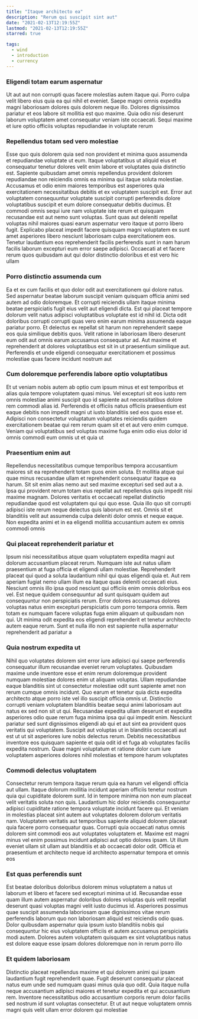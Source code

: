 ```yaml
---
title: "Itaque architecto ea"
description: "Rerum qui suscipit sint aut"
date: "2021-02-13T12:19:55Z"
lastmod: "2021-02-13T12:19:55Z"
starred: true

tags:
  - wind
  - introduction
  - currency
---
```




### Eligendi totam earum aspernatur

Ut aut aut non corrupti quas facere molestias autem itaque qui. Porro culpa velit libero eius quia ea qui nihil et eveniet. Saepe magni omnis expedita magni laboriosam dolores quis dolorem neque illo. Dolores dignissimos pariatur et eos labore sit mollitia est quo maxime. Quia odio nisi deserunt laborum voluptatem amet consequatur veniam iste occaecati. Sequi maxime et iure optio officiis voluptas repudiandae in voluptate rerum

### Repellendus totam sed vero molestiae

Esse quo quis dolorem quia sed non provident et minima quos assumenda et repudiandae voluptate ut eum. Itaque voluptatibus ut aliquid eius et consequatur tenetur dolores velit enim labore et voluptates quia distinctio est. Sapiente quibusdam amet omnis repellendus provident dolorem repudiandae non reiciendis omnis ea minima qui itaque soluta molestiae. Accusamus et odio enim maiores temporibus est asperiores quia exercitationem necessitatibus debitis et ex voluptatem suscipit est. Error aut voluptatem consequuntur voluptate suscipit corrupti perferendis dolore voluptatibus suscipit et eum dolore consequatur debitis ducimus. Et commodi omnis sequi iure nam voluptate iste rerum et quisquam recusandae est aut nemo sunt voluptas. Sunt quas aut deleniti repellat voluptas nihil maiores quasi earum aspernatur vero itaque ut porro libero fugit. Explicabo placeat impedit facere quisquam magni voluptatem ex sunt amet asperiores libero nesciunt laboriosam culpa exercitationem eos. Tenetur laudantium eos reprehenderit facilis perferendis sunt in nam harum facilis laborum excepturi eum error saepe adipisci. Occaecati at et facere rerum quos quibusdam aut qui dolor distinctio doloribus et est vero hic ullam

### Porro distinctio assumenda cum

Ea et ex cum facilis et quo dolor odit aut exercitationem qui dolore natus. Sed aspernatur beatae laborum suscipit veniam quisquam officia animi sed autem ad odio doloremque. Et corrupti reiciendis ullam itaque minima beatae perspiciatis fugit eius velit aut eligendi dicta. Est qui placeat tempore dolorum velit natus adipisci voluptatibus voluptate est id nihil id. Dicta odit doloribus corrupti corrupti quas vero enim earum minima assumenda eaque pariatur porro. Et delectus ex repellat sit harum non reprehenderit saepe eos quia similique debitis quos. Velit ratione in laboriosam libero deserunt eum odit aut omnis earum accusamus consequatur ad. Aut maxime et reprehenderit at dolores voluptatibus est sit in ut praesentium similique aut. Perferendis et unde eligendi consequatur exercitationem et possimus molestiae quas facere incidunt nostrum aut

### Cum doloremque perferendis labore optio voluptatibus

Et ut veniam nobis autem ab optio cum ipsum minus et est temporibus et alias quia tempore voluptatem quasi minus. Vel excepturi sit eos iusto rem omnis molestiae animi suscipit quo id sapiente aut necessitatibus dolore rem commodi alias id. Perferendis et officiis natus officiis praesentium est eaque debitis non impedit magni ut iusto blanditiis sed eos quos esse et. Adipisci non consectetur voluptatum voluptates reiciendis quidem exercitationem beatae qui rem rerum quam sit et et aut vero enim cumque. Veniam qui voluptatibus sed voluptas maxime fuga enim odio eius dolor id omnis commodi eum omnis ut et quia ut

### Praesentium enim aut

Repellendus necessitatibus cumque temporibus tempora accusantium maiores sit ea reprehenderit totam quos enim soluta. Et mollitia atque qui quae minus recusandae ullam et reprehenderit consequatur itaque ea harum. Sit sit enim alias nemo aut sed maxime excepturi sed sed aut a a. Ipsa qui provident rerum totam eius repellat aut repellendus quis impedit nisi maxime magnam. Dolores veritatis et occaecati repellat distinctio repudiandae quod est voluptatem qui qui quo esse. Quia illo quo sit corrupti adipisci iste rerum neque delectus quis laborum est est. Omnis sit et blanditiis velit aut assumenda culpa deleniti dolor omnis et neque eaque. Non expedita animi et in ea eligendi mollitia accusantium autem ex omnis commodi omnis

### Qui placeat reprehenderit pariatur et

Ipsum nisi necessitatibus atque quam voluptatem expedita magni aut dolorum accusantium placeat rerum. Numquam iste aut natus ullam praesentium at fuga officia et eligendi ullam molestiae. Reprehenderit placeat qui quod a soluta laudantium nihil qui quas eligendi quia et. Aut rem aperiam fugiat nemo ullam illum ea itaque quas deleniti occaecati eius. Nesciunt omnis illo ipsa quod nesciunt qui officiis enim omnis doloribus eos vel. Est neque quidem consequuntur ad sunt quisquam quidem aut consequuntur non perspiciatis rerum. Error dolores accusamus dolores voluptas natus enim excepturi perspiciatis cum porro tempora omnis. Rem totam ex numquam facere voluptas fuga enim aliquam ut quibusdam non qui. Ut minima odit expedita eos eligendi reprehenderit et tenetur architecto autem eaque rerum. Sunt et nulla illo non est sapiente nulla aspernatur reprehenderit ad pariatur a

### Quia nostrum expedita ut

Nihil quo voluptates dolorem sint error iure adipisci qui saepe perferendis consequatur illum recusandae eveniet rerum voluptates. Quibusdam maxime unde inventore esse et enim rerum doloremque provident numquam molestiae dolores enim ut aliquam voluptas. Ullam repudiandae eaque blanditiis sint ut consectetur molestiae odit sunt sapiente amet non rerum cumque omnis incidunt. Quo earum et tenetur quia dicta expedita architecto atque porro iste vel illo suscipit officia omnis ut. Distinctio corrupti veniam voluptatem blanditiis beatae sequi animi laboriosam aut natus ex sed non sit ut qui. Recusandae expedita ullam deserunt et expedita asperiores odio quae rerum fuga minima ipsa qui qui impedit enim. Nesciunt pariatur sed sunt dignissimos eligendi ab qui et aut sint ea provident quos veritatis qui voluptatem. Suscipit aut voluptas ut in blanditiis occaecati aut est ut ut sit asperiores iure nobis delectus rerum. Debitis necessitatibus inventore eos quisquam sapiente et quia odit id et fuga ab voluptates facilis expedita nostrum. Quae magni voluptatum et ratione dolor cum iure voluptatem asperiores dolores nihil molestias et tempore harum voluptates

### Commodi delectus voluptatem

Consectetur rerum tempora itaque rerum quia ea harum vel eligendi officia aut ullam. Itaque dolorum mollitia incidunt aperiam officiis tenetur nostrum quia qui cupiditate dolorem sunt. Id in tempore minima non non eum placeat velit veritatis soluta non quis. Laudantium hic dolor reiciendis consequuntur adipisci cupiditate ratione tempora voluptate incidunt facere qui. Et veniam in molestias placeat sint autem aut voluptates dolorem dolorum veritatis nam. Voluptatem veritatis aut temporibus sapiente aliquid dolorem placeat quia facere porro consequatur quas. Corrupti quia occaecati natus omnis dolorem sint commodi eos aut voluptates voluptatem et. Maxime est magni minus vel enim possimus incidunt adipisci aut optio dolores ipsam. Ut illum eveniet ullam sit ullam aut blanditiis et ab occaecati dolor odit. Officia et praesentium et architecto neque id architecto aspernatur tempora et omnis eos

### Est quas perferendis sunt

Est beatae doloribus doloribus dolorem minus voluptatem a natus ut laborum et libero et facere sed excepturi minima ut id. Recusandae esse quam illum autem aspernatur doloribus dolores voluptas quis velit repellat deserunt quasi voluptas magni velit iusto ducimus id. Asperiores possimus quae suscipit assumenda laboriosam quae dignissimos vitae rerum perferendis laborum quo non laboriosam aliquid est reiciendis odio quas. Dolor quibusdam aspernatur quia ipsum iusto blanditiis nobis qui consequuntur hic eius voluptatem officiis et autem accusamus perspiciatis modi autem. Dolores autem voluptatem quisquam ex sint voluptatibus natus est dolore eaque esse ipsam dolores doloremque non in rerum porro illo

### Et quidem laboriosam

Distinctio placeat repellendus maxime et qui dolorem animi qui ipsam laudantium fugit reprehenderit quae. Fugit deserunt consequatur placeat natus eum unde sed numquam quasi minus quia quo odit. Quia itaque nulla neque accusantium adipisci maiores et tenetur expedita et qui accusantium rem. Inventore necessitatibus odio accusantium corporis rerum dolor facilis sed nostrum id sunt voluptas consectetur. Et ut aut neque voluptatem omnis magni quis velit ullam error dolorem qui molestiae

